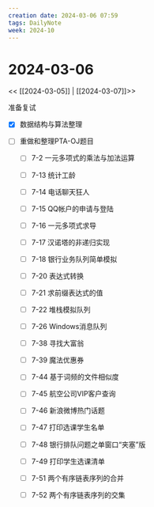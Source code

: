 ```yaml
---
creation date: 2024-03-06 07:59
tags: DailyNote
week: 2024-10
---
```


# 2024-03-06

<< [[2024-03-05]] | [[2024-03-07]]>>

准备复试
- [x] 数据结构与算法整理

- [ ] 重做和整理PTA-OJ题目
	- [ ] 7-2 一元多项式的乘法与加法运算
	- [ ] 7-13 统计工龄
	- [ ] 7-14 电话聊天狂人
	- [ ] 7-15 QQ帐户的申请与登陆
	- [ ] 7-16 一元多项式求导
	- [ ] 7-17 汉诺塔的非递归实现
	- [ ] 7-18 银行业务队列简单模拟
	- [ ] 7-20 表达式转换
	- [ ] 7-21 求前缀表达式的值
	- [ ] 7-22 堆栈模拟队列
	- [ ] 7-26 Windows消息队列
	- [ ] 7-38 寻找大富翁
	- [ ] 7-39 魔法优惠券
	- [ ] 7-44 基于词频的文件相似度
	- [ ] 7-45 航空公司VIP客户查询
	- [ ] 7-46 新浪微博热门话题
	- [ ] 7-47 打印选课学生名单
	- [ ] 7-48 银行排队问题之单窗口“夹塞”版
	- [ ] 7-49 打印学生选课清单
	- [ ] 7-51 两个有序链表序列的合并
	- [ ] 7-52 两个有序链表序列的交集


